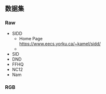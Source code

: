 ## 数据集
### Raw
- SIDD  
	- Home Page  
	  https://www.eecs.yorku.ca/~kamel/sidd/
	- 
- SID  
- DND 
- FFHQ   
- NC12  
- Nam    
### RGB
<!--stackedit_data:
eyJoaXN0b3J5IjpbMTkzMzU3OTM5MywxMDI2OTg5NzBdfQ==
-->